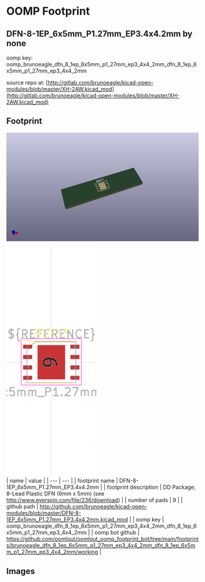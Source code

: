 # OOMP Footprint  
## DFN-8-1EP_6x5mm_P1.27mm_EP3.4x4.2mm  by none  
  
oomp key: oomp_brunoeagle_dfn_8_1ep_6x5mm_p1_27mm_ep3_4x4_2mm_dfn_8_1ep_6x5mm_p1_27mm_ep3_4x4_2mm  
  
source repo at: [http://gitlab.com/brunoeagle/kicad-open-modules/blob/master/XH-2AW.kicad_mod](http://gitlab.com/brunoeagle/kicad-open-modules/blob/master/XH-2AW.kicad_mod)  
## Footprint  
  
[![working_kicad_pcb_3d.png](working_kicad_pcb_3d_600.png)](working_kicad_pcb_3d.png)  
  
[![working.png](working_600.png)](working.png)  
| name | value | 
| --- | --- | 
| footprint name | DFN-8-1EP_6x5mm_P1.27mm_EP3.4x4.2mm | 
| footprint description | DD Package; 8-Lead Plastic DFN (6mm x 5mm) (see http://www.everspin.com/file/236/download) | 
| number of pads | 9 | 
| github path | http://github.com/brunoeagle/kicad-open-modules/blob/master/DFN-8-1EP_6x5mm_P1.27mm_EP3.4x4.2mm.kicad_mod | 
| oomp key | oomp_brunoeagle_dfn_8_1ep_6x5mm_p1_27mm_ep3_4x4_2mm_dfn_8_1ep_6x5mm_p1_27mm_ep3_4x4_2mm | 
| oomp bot github | https://github.com/oomlout/oomlout_oomp_footprint_bot/tree/main/footprints/brunoeagle_dfn_8_1ep_6x5mm_p1_27mm_ep3_4x4_2mm_dfn_8_1ep_6x5mm_p1_27mm_ep3_4x4_2mm/working | 
## Images  
